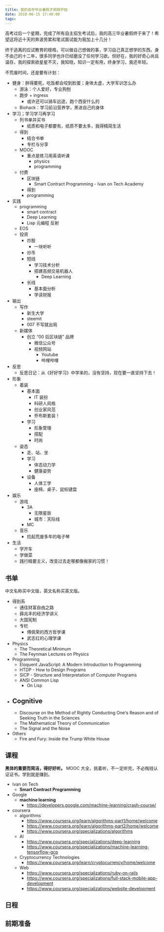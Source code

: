```yaml
---
title: 我的高中毕业暑假才刚刚开始
date: 2018-06-15 17:40:00
tags:
---
```


高考过后一个星期，完成了所有自主招生考试后，我的高三毕业暑假终于来了！希望这将近十天的奔波劳累和笔试面试能为我加上十几分！

终于逃离的应试教育的桎梏，可以做自己想做的事，学习自己真正想学的东西。身不由己的十二年，很多同学也许已经磨没了任何学习欲。但好在，我的好奇心尚且温存，我的探索欲星星不灭，我知晓，知识一定有用，终身学习，我还年轻。

<!-- more -->

不荒废时间，还是要有计划：

- 健身：胖得要死，吃饭都会咬到脸蛋；身体太虚，大学军训怎么办
  - 游泳：个人爱好，专业狗刨
  - 跑步 + ingress
    - 或许还可以骑车远途，跑个西安什么的
  - Biohack：学习前沿营养学，黑进自己的身体
- 学习；学习学习再学习
  - 列书单并买书
    - 纸质和电子都要有，纸质不要太多，我得精简生活
  - 得到
    - 结合书单
    - 专栏与分享
  - MOOC
    - 重点是练习用英语听课
      - physics
      - programming
  - 付费
    - 区块链
      - Smart Contract Programming - Ivan on Tech Academy
    - 得到
    - programming
- 实践
  - programming
    - smart contract
    - Deep Learning
    - Lisp 元编程 反射
  - EOS
  - 投资
    - 炒股
      - 一块听听
    - 炒币
    - 短线
      - 学习技术分析
      - 搭建高频交易机器人
        - Deep Learning
    - 长线
      - 基本面分析
      - 学读财报
- 输出
  - 写作
    - 新生大学
    - steemit
    - 007 不写就出局
  - 新媒体
    - 创立 “00 后区块链” 品牌
      - 微信公众号
      - 视频网站
        - Youtube
        - 哔哩哔哩
- 反思
  - 反思日记：从《好好学习》中学来的，没有坚持，现在要一直坚持下去！
- 形象
  - 着装
    - 基本面
      - IT 装扮
      - 科研人风格
      - 创业家风范
      - 乔布斯套装！
    - 学习
      - 形象管理
      - 搭配
      - 时尚
  - 姿态
    - 走、站、坐
    - 学习
      - 体态动力学
      - 健康姿势
    - 设备
      - 人体工学
      - 座椅、桌子、鼠标键盘
- 娱乐
  - 游戏
    - 3A
      - 无限星辰
      - 城市：天际线
    - MC
  - 音乐
    - 捡起荒废多年的电子琴
- 生活
  - 学开车
  - 学做菜
  - 践行精要主义，改变过去走哪都像搬家的习惯！

## 书单

中文名称买中文版，英文名称买英文版。

- 得到系
  - 通往财富自由之路
  - 薛兆丰的经济学讲义
  - 大国宪制
  - 专栏
    - 傅佩荣的西方哲学课
    - 武志红的心理学课
- Physics
  - The Theoretical Minimum
  - The Feynman Lectures on Physics
- Programming
  - Eloquent JavaScript: A Modern Introduction to Programming
  - HTDP - How to Design Programs
  - SICP - Structure and Interpretation of Computer Programs
  - ANSI Common Lisp
    - On Lisp
- Cognitive
  -
  - Discourse on the Method of Rightly Conducting One's Reason and of Seeking Truth in the Sciences
  - The Mathematical Theory of Communication
  - The Signal and the Noise
- Others
  - Fire and Fury: Inside the Trump White House

## 课程

**黑体的重要而简洁，得好好听。**
MOOC 大全，挑着听，不一定听完，不必掏钱认证证书。学到就是赚到。

- Ivan on Tech
  - **Smart Contract Programming**
- Google
  - **machine learning**
    - https://developers.google.com/machine-learning/crash-course/
- coursera
  - algorithms
    - https://www.coursera.org/learn/algorithms-part1/home/welcome
    - https://www.coursera.org/learn/algorithms-part2/home/welcome
    - https://www.coursera.org/specializations/algorithms
  - AI
    - https://www.coursera.org/specializations/deep-learning
    - https://www.coursera.org/specializations/machine-learning-tensorflow-gcp
  - Cryptocurrency Technologies
    - https://www.coursera.org/learn/cryptocurrency/home/welcome
  - Web
    - https://www.coursera.org/specializations/ruby-on-rails
    - https://www.coursera.org/specializations/full-stack-mobile-app-development
    - https://www.coursera.org/specializations/website-development

## 日程

## 前期准备
